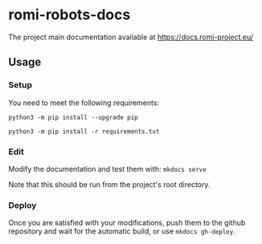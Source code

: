# romi-robots-docs

The project main documentation available at https://docs.romi-project.eu/

## Usage

### Setup

You need to meet the following requirements:

`python3 -m pip install --upgrade pip`

`python3 -m pip install -r requirements.txt`

### Edit

Modify the documentation and test them with:
`mkdocs serve`

Note that this should be run from the project's root directory.

### Deploy

Once you are satisfied with your modifications, push them to the github repository and wait for the automatic build, or use `mkdocs gh-deploy`.
